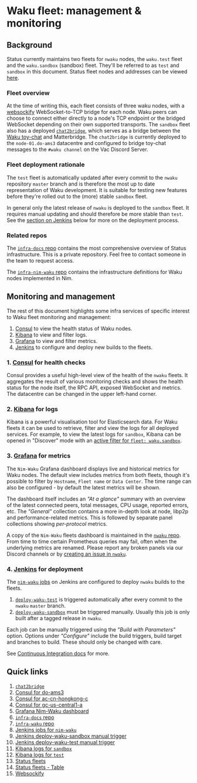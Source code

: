 # Waku fleet: management & monitoring

## Background

Status currently maintains two fleets for `nwaku` nodes,
the `waku.test` fleet and the `waku.sandbox` (sandbox) fleet.
They'll be referred to as `test` and `sandbox` in this document.
Status fleet nodes and addresses can be viewed [here](https://fleets.status.im/).

### Fleet overview

At the time of writing this, each fleet consists of three waku nodes,
with a [websockify](https://github.com/novnc/websockify) WebSocket-to-TCP bridge for each node.
Waku peers can choose to connect either directly to a node's TCP endpoint
or the bridged WebSocket depending on their own supported transports.
The `sandbox` fleet also has a deployed [`chat2bridge`](https://github.com/waku-org/nwaku/blob/master/docs/tutorial/chat2.md#bridge-messages-between-chat2-and-matterbridge),
which serves as a bridge between the [Waku toy-chat](https://rfc.vac.dev/spec/22/) and Matterbridge.
The `chat2bridge` is currently deployed to the `node-01.do-ams3` datacentre
and configured to bridge toy-chat messages to the `#waku channel` on the Vac Discord Server.

### Fleet deployment rationale

The `test` fleet is automatically updated after every commit to the `nwaku` repository `master` branch and is therefore the most up to date representation of Waku development.
It is suitable for testing new features before they're rolled out to the (more) stable `sandbox` fleet.

In general only the latest release of `nwaku` is deployed to the `sandbox` fleet.
It requires manual updating and should therefore be more stable than `test`.
See the [section on Jenkins](#jenkins-for-deployment) below for more on the deployment process.

### Related repos

The [`infra-docs` repo](https://github.com/status-im/infra-docs) contains the most comprehensive overview of Status infrastructure.
This is a private repository.
Feel free to contact someone in the team to request access.

The [`infra-nim-waku` repo](https://github.com/status-im/infra-nim-waku) contains the infrastructure definitions for Waku nodes implemented in Nim.

## Monitoring and management

The rest of this document highlights some infra services of specific interest to Waku fleet monitoring and management:

1. [Consul](https://consul.infra.status.im/ui/do-ams3/services?filter=nim-waku) to view the health status of Waku nodes.
2. [Kibana](https://kibana.infra.status.im/app/discover#/) to view and filter logs.
3. [Grafana](https://grafana.infra.status.im/d/qrp_ZCTGz/nim-waku-v2) to view and filter metrics.
4. [Jenkins](https://ci.infra.status.im/job/nim-waku/) to configure and deploy new builds to the fleets.

### 1. [Consul](https://consul.infra.status.im/ui/do-ams3/services?filter=nim-waku) for health checks

Consul provides a useful high-level view of the health of the  `nwaku` fleets.
It aggregates the result of various monitoring checks
and shows the health status for the node itself, the RPC API, exposed WebSocket and metrics.
The datacentre can be changed in the upper left-hand corner.

### 2. [Kibana](https://kibana.infra.status.im/app/discover#/) for logs

Kibana is a powerful visualisation tool for Elasticsearch data.
For Waku fleets it can be used to retrieve, filter and view the logs for all deployed services.
For example, to view the latest logs for `sandbox`,
Kibana can be opened in "Discover" mode with an [active filter for `fleet: waku.sandbox`](https://kibana.infra.status.im/goto/c0434f60-ca82-11ee-aaa4-85391103106b).

### 3. [Grafana](https://grafana.infra.status.im/d/qrp_ZCTGz/nim-waku-v2?orgId=1&refresh=5m) for metrics

The `Nim-Waku` Grafana dashboard displays live and historical metrics for Waku nodes.
The default view includes metrics from both fleets,
though it's possible to filter by `Hostname`, `Fleet name` or `Data Center`.
The time range can also be configured -
by default the latest metrics will be shown.

The dashboard itself includes an _"At a glance"_ summary
with an overview of the latest connected peers, total messages, CPU usage, reported errors, etc.
The _"General"_ collection contains a more in-depth look at node, libp2p and performance-related metrics.
This is followed by separate panel collections showing _per-protocol_ metrics.

A copy of the `Nim-Waku` fleets dashboard is maintained in the [`nwaku` repo](https://github.com/waku-org/nwaku/blob/master/metrics/waku-fleet-dashboard.json).
From time to time certain Prometheus queries may fail,
often when the underlying metrics are renamed.
Please report any broken panels via our Discord channels or by [creating an issue in `nwaku`](https://github.com/waku-org/nwaku/issues/new).

### 4. [Jenkins](https://ci.status.im/job/nim-waku/) for deployment

The [`nim-waku` jobs](https://ci.infra.status.im/job/nim-waku/) on Jenkins are configured to deploy `nwaku` builds to the fleets.
1. [`deploy-waku-test`](https://ci.infra.status.im/job/nim-waku/job/deploy-waku-test/) is triggered automatically after every commit to the `nwaku` `master` branch.
2. [`deploy-waku-sandbox`](https://ci.infra.status.im/job/nim-waku/job/deploy-waku-sandbox/) must be triggered manually. Usually this job is only built after a tagged release in `nwaku`.

Each job can be manually triggered using the _"Build with Parameters"_ option.
Options under _"Configure"_ include the build triggers, build target and branches to build.
These should only be changed with care.

See [Continuous Integration docs](https://github.com/waku-org/nwaku/blob/master/docs/contributors/continuous-integration.md) for more.

## Quick links

 1. [`chat2bridge`](https://github.com/waku-org/nwaku/blob/master/docs/tutorial/chat2.md#bridge-messages-between-chat2-and-matterbridge)
 2.  [Consul for do-ams3](https://consul.infra.status.im/ui/do-ams3/services?filter=nim-waku)
 3. [Consul for ac-cn-hongkong-c](https://consul.infra.status.im/ui/ac-cn-hongkong-c/services?filter=nim-waku)
 4. [Consul for gc-us-central1-a](https://consul.infra.status.im/ui/gc-us-central1-a/services?filter=nim-waku)
 5. [Grafana Nim-Waku dashboard](https://grafana.infra.status.im/d/qrp_ZCTGz/nim-waku-v2?orgId=1&refresh=5m)
 6. [`infra-docs` repo](https://github.com/status-im/infra-docs)
 7. [`infra-waku` repo](https://github.com/status-im/infra-waku)
 8. [Jenkins jobs for `nim-waku`](https://ci.infra.status.im/job/nim-waku/)
 9. [Jenkins deploy-waku-sandbox manual trigger](https://ci.infra.status.im/job/nim-waku/job/deploy-waku-sandbox/build)
 10. [Jenkins deploy-waku-test manual trigger](https://ci.infra.status.im/job/nim-waku/job/deploy-waku-test/build)
 11. [Kibana logs for `sandbox`](https://kibana.infra.status.im/goto/c0434f60-ca82-11ee-aaa4-85391103106b)
 12. [Kibana logs for `test`](https://kibana.infra.status.im/goto/7cd22f20-ca83-11ee-aaa4-85391103106b)
 13. [Status fleets](https://fleets.status.im/)
 14. [Status fleets - Table](https://fleets.waku.org)
 15. [Websockify](https://github.com/novnc/websockify)
